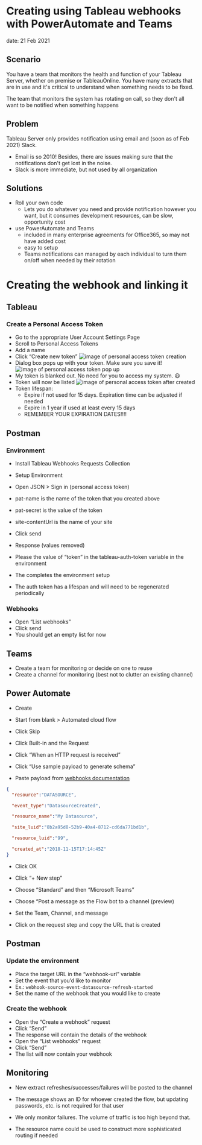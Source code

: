 # Creating using Tableau webhooks with PowerAutomate and Teams
date: 21 Feb 2021

## Scenario
You have a team that monitors the health and function of your Tableau Server, whether on premise or TableauOnline. You have many extracts that are in use and it's critical to understand when something needs to be fixed.

The team that monitors the system has rotating on call, so they don't all want to be notified when something happens

## Problem
Tableau Server only provides notification using email and (soon as of Feb 2021) Slack.
* Email is so 2010! Besides, there are issues making sure that the notifications don't get lost in the noise.
* Slack is more immediate, but not used by all organization

## Solutions
* Roll your own code
  * Lets you do whatever you need and provide notification however you want, but it consumes development resources, can be slow, opportunity cost
* use PowerAutomate and Teams
  * included in many enterprise agreements for Office365, so may not have added cost
  * easy to setup
  * Teams notifications can managed by each individual to turn them on/off when needed by their rotation

# Creating the webhook and linking it
## Tableau
### Create a Personal Access Token
*	Go to the appropriate User Account Settings Page
*	Scroll to Personal Access Tokens
*	Add a name
*	Click “Create new token”
![image of personal access token creation](./images/webhooks_and_teams/pat_creation_1.png)
* Dialog box pops up with your token. Make sure you save it!
![image of personal access token pop up](./images/webhooks_and_teams/pat_creation_2.png)
*	My token is blanked out. No need for you to access my system. :smiley:
*	Token will now be listed
![image of personal access token after created](./images/webhooks_and_teams/pat_creation_3.png)
* Token lifespan:
  * Expire if not used for 15 days. Expiration time can be adjusted if needed
  * Expire in 1 year if used at least every 15 days
  * REMEMBER YOUR EXPIRATION DATES!!!!

## Postman
### Environment
*	Install Tableau Webhooks Requests Collection
*	Setup Environment

*	Open JSON > Sign in (personal access token)

  * pat-name is the name of the token that you created above
  * pat-secret is the value of the token
  * site-contentUrl is the name of your site
*	Click send
*	Response (values removed)

  * Please the value of “token” in the tableau-auth-token variable in the environment
*	The completes the environment setup
*	The auth token has a lifespan and will need to be regenerated periodically
### Webhooks
*	Open “List webhooks”
*	Click send
*	You should get an empty list for now

## Teams
*	Create a team for monitoring or decide on one to reuse
*	Create a channel for monitoring (best not to clutter an existing channel)

## Power Automate
*	Create

*	Start from blank > Automated cloud flow

*	Click Skip

*	Click Built-in and the Request

*	Click “When an HTTP request is received”

*	Click “Use sample payload to generate schema”

*	Paste payload from [webhooks documentation](https://help.tableau.com/current/developer/webhooks/en-us/docs/webhooks-events-payload.html)
```json
{
  "resource":"DATASOURCE",

  "event_type":"DatasourceCreated",

  "resource_name":"My Datasource",

  "site_luid":"8b2a95d8-52b9-40a4-8712-cd6da771bd1b",

  "resource_luid":"99",

  "created_at":"2018-11-15T17:14:45Z"
}
```
*	Click OK

*	Click “+ New step”

*	Choose “Standard” and then “Microsoft Teams”

*	Choose “Post a message as the Flow bot to a channel (preview)

*	Set the Team, Channel, and message

*	Click on the request step and copy the URL that is created

## Postman
### Update the environment
*	Place the target URL in the “webhook-url” variable
*	Set the event that you’d like to monitor
  *	Ex.: `webhook-source-event-datasource-refresh-started`
*	Set the name of the webhook that you would like to create
### Create the webhook
*	Open the “Create a webhook” request
*	Click “Send”
  *	The response will contain the details of the webhook
*	Open the “List webhooks” request
*	Click “Send”
  *	The list will now contain your webhook
## Monitoring
*	New extract refreshes/successes/failures will be posted to the channel

*	The message shows an ID for whoever created the flow, but updating passwords, etc. is not required for that user
*	We only monitor failures. The volume of traffic is too high beyond that.
*	The resource name could be used to construct more sophisticated routing if needed
